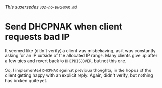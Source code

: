 _This supersedes `002-no-DHCPNAK.md`_

# Send DHCPNAK when client requests bad IP

It seemed like (didn't verify) a client was misbehaving, as it was constantly asking for an IP outside of the allocated IP range. Many clients give up after a few tries and revert back to `DHCPDISCOVER`, but not this one.

So, I implemented `DHCPNAK` against previous thoughts, in the hopes of the client getting happy with an explicit reply. Again, didn't verify, but nothing has broken quite yet.

